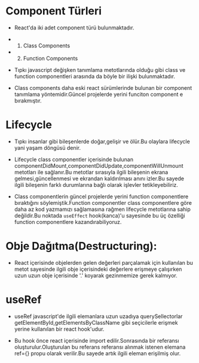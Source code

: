 # Component Türleri

- React'da iki adet component türü bulunmaktadır.

- 1. Class Components

- 2. Function Components

- Tıpkı javascript değişken tanımlama metotlarında olduğu gibi class ve function componentleri arasında da böyle bir ilişki bulunmaktadır.

- Class components daha eski react sürümlerinde bulunan bir component tanımlama yöntemidir.Güncel projelerde yerini funciton component e bırakmıştır.

# Lifecycle

- Tıpkı insanlar gibi bileşenlerde doğar,gelişir ve ölür.Bu olaylara lifecycle yani yaşam döngüsü denir.

- Lifecycle class componentler içerisinde bulunan componentDidMount,componentDidUpdate,componentWillUnmount metotları ile sağlanır.Bu metotlar sırasıyla ilgili bileşenin ekrana gelmesi,güncellenmesi ve ekrandan kaldırılması anını izler.Bu sayede ilgili bileşenin farklı durumlarına bağlı olarak işlevler tetikleyebiliriz.

- Class componentlerin güncel projelerde yerini function componentlere bıraktığını söylemiştik.Function componentler class componentlere göre daha az kod yazmamızı sağlamasına rağmen lifecycle metotlarına sahip değildir.Bu noktada `useEffect` hook(kanca)'u sayesinde bu üç özelliği function componentlere kazandırabiliyoruz.

# Obje Dağıtma(Destructuring):

- React içerisinde objelerden gelen değerleri parçalamak için kullanılan bu metot sayesinde ilgili obje içerisindeki değerlere erişmeye çalışırken uzun uzun obje içerisinde '.' koyarak gezinmemize gerek kalmıyor.

# useRef

- useRef javascript'de ilgili elemanlara uzun uzadıya querySellectorlar getElementById,getElementsByClassName gibi seçicilerle erişmek yerine kullanılan bir react hook'udur.

- Bu hook önce react içerisinde import edilir.Sonrasında bir referansı oluşturulur.Oluşturulan bu referans referansı alınmak istenen elemana ref={} propu olarak verilir.Bu sayede artık ilgili eleman erişilmiş olur.
